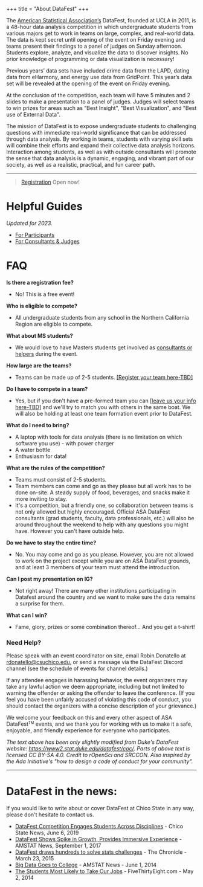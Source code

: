 +++
title = "About DataFest"
+++

The [American Statistical Association’s](https://ww2.amstat.org/education/datafest/) DataFest, founded at UCLA in 2011, is a 48-hour data analysis competition in which undergraduate students from various majors get to work in teams on large, complex, and real-world data. The data is kept secret until opening of the event on Friday evening and teams present their findings to a panel of judges on Sunday afternoon. Students explore, analyze, and visualize the data to discover insights. No prior knowledge of programming or data visualization is necessary! 

Previous years’ data sets have included crime data from the LAPD, dating data from eHarmony, and energy use data from GridPoint. This year’s data set will be revealed at the opening of the event on Friday evening. 

At the conclusion of the competition, each team will have 5 minutes and 2 slides to make a presentation to a panel of judges. Judges will select teams to win prizes for areas such as “Best Insight”, "Best Visualization", and "Best use of External Data". 

The mission of DataFest is to expose undergraduate students to challenging questions with immediate real-world significance that can be addressed through data analysis. By working in teams, students with varying skill sets will combine their efforts and expand their collective data analysis horizons. Interaction among students, as well as with outside consultants will promote the sense that data analysis is a dynamic, engaging, and vibrant part of our society, as well as a realistic, practical, and fun career path.

----

<!----
# Who is at ASA DataFest @ Sacramento State 2024? 

- 30 participants
- 8 consultants
- 4 organizers
- 3 judges
---->

> [Registration](register.html) Open now!


# Helpful Guides
_Updated for 2023._

* [For Participants](/info_guide_chico) 
* [For Consultants & Judges](/consulting_judging_info)


# FAQ

**Is there a registration fee?**

* No! This is a free event!

**Who is eligible to compete?**

* All undergraduate students from any school in the Northern California Region are eligible to compete.

**What about MS students?**

* We would love to have Masters students get involved as [consultants or helpers](https://forms.gle/uTopbYrfwHUfJA1t9) during the event.

**How large are the teams?**

* Teams can be made up of 2-5 students. [[Register your team here-TBD]]() 

**Do I have to compete in a team?**

* Yes, but if you don't have a pre-formed team you can [[leave us your info here-TBD]]() and we'll try to match you with others in the same boat. We will also be holding at least one team formation event prior to DataFest. 

**What do I need to bring?**

* A laptop with tools for data analysis (there is no limitation on which software you use) - with power charger
* A water bottle
* Enthusiasm for data! 

**What are the rules of the competition?**

* Teams must consist of 2-5 students. 
* Team members can come and go as they please but all work has to be done on-site. A steady supply of food, beverages, and snacks make it more inviting to stay.  
* It's a competition, but a friendly one, so collaboration between teams is not only allowed but highly encouraged. Official ASA DataFest consultants (grad students, faculty, data professionals, etc.) will also be around throughout the weekend to help with any questions you might have. However you can't have outside help.   

**Do we have to stay the entire time?**

* No. You may come and go as you please. However, you are not allowed to work on the project except while you are on ASA DataFest grounds, and at least 3 members of your team must attend the introduction.

**Can I post my presentation on IG?**
* Not right away! There are many other institutions participating in Datafest around the country and we want to make sure the data remains a surprise for them.

**What can I win?**

* Fame, glory, prizes or some combination thereof... And you get a t-shirt!

### Need Help?

Please speak with an event coordinator on site, email Robin Donatello at rdonatello@csuchico.edu, or send a message via the DataFest Discord channel (see the schedule of events for channel details.)

If any attendee engages in harassing behavior, the event organizers may take any lawful action we deem appropriate, including but not limited to warning the offender or asking the offender to leave the conference. (If you feel you have been unfairly accused of violating this code of conduct, you should contact the organizers with a concise description of your grievance.)

We welcome your feedback on this and every other aspect of ASA DataFest<small><sup>TM</sup></small> events, and we thank you for working with us to make it a safe, enjoyable, and friendly experience for everyone who participates.

_The text above has been only slightly modified from Duke's DataFest website: https://www2.stat.duke.edu/datafest/coc/. Parts of above text is licensed CC BY-SA 4.0. Credit to rOpenSci and SRCCON. Also inspired by the Ada Initiative's "how to design a code of conduct for your community"._


---

# DataFest in the news: 

If you would like to write about or cover DataFest at Chico State in any way, please don't hesitate to contact us.

* [DataFest Competition Engages Students Across Disciplines](https://www.csuchico.edu/cob/news/datafest.shtml) - Chico State News, June 6, 2019
* [DataFest Shows Spike in Growth, Provides Immersive Experience](http://magazine.amstat.org/blog/2017/09/01/datafest-2/) - AMSTAT News, September 1, 2017
* [DataFest draws hundreds to solve stats challenges](http://www.dukechronicle.com/article/2015/03/datafest-draws-hundreds-solve-stats-challenges) - The Chronicle - March 23, 2015
* [Big Data Goes to College](http://magazine.amstat.org/blog/2014/06/01/datafest/) - AMSTAT News - June 1, 2014
* [The Students Most Likely to Take Our Jobs](http://fivethirtyeight.com/datalab/the-students-most-likely-to-take-our-jobs/) - FiveThirtyEight.com - May 2, 2014


